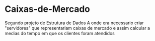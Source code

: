 # Caixas-de-Mercado

Segundo projeto de Estrutura de Dados A onde era necessario criar "servidores" que representariam caixas de mercado e assim calcular a medias do tempo em que os clientes foram atendidos
